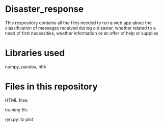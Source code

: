 # Disaster_response
This respository contains all the files needed to run a web app about the classification of messages received during a disaster, whether related to a need of first necessities, weather information or an offer of help or supplies
# Libraries used
numpy, pandas, nltk

# Files in  this repository

HTML files:

training file

ryn.py: to plot
